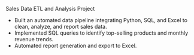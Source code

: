 Sales Data ETL and Analysis Project
- Built an automated data pipeline integrating Python, SQL, and Excel to clean, analyze, and report sales data.
- Implemented SQL queries to identify top-selling products and monthly revenue trends.
- Automated report generation and export to Excel.

